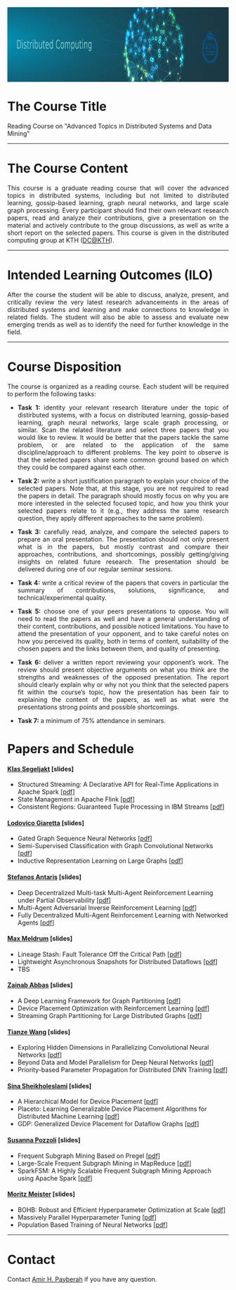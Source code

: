 <center><a href="https://dcatkth.github.io/"><img src="research.jpg" width="1400" height="170" align="center"></a></center>

# The Course Title
Reading Course on "Advanced Topics in Distributed Systems and Data Mining"

---
# The Course Content
<p align="justify">
This course is a graduate reading course that will cover the advanced topics in distributed systems, including but not limited to distributed learning, gossip-based learning, graph neural networks, and large scale graph processing. Every participant should find their own relevant research papers, read and analyze their contributions, give a presentation on the material and actively contribute to the group discussions, as well as write a short report on the selected papers. This course is given in the distributed computing group at KTH (<a href="https://dcatkth.github.io/">DC@KTH</a>).
</p>

---
# Intended Learning Outcomes (ILO)
<p align="justify">
After the course the student will be able to discuss, analyze, present, and critically review the very latest research advancements in the areas of distributed systems and learning and make connections to knowledge in related fields. The student will also be able to assess and evaluate new emerging trends as well as to identify the need for further knowledge in the field.
</p>

---
# Course Disposition
<p align="justify">
The course is organized as a reading course. Each student will be required to perform the following tasks:
<ul>
<li><p align="justify"><b>Task 1:</b> identity your relevant research literature under the topic of distirbuted systems, with a focus on distributed learning, gossip-based learning, graph neural networks, large scale graph processing, or similar. Scan the related literature and select three papers that you would like to review. It would be better that the papers tackle the same problem, or are related to the application of the same discipline/approach to different problems. The key point to observe is that the selected papers share some common ground based on which they could be compared against each other.</p></li>
<li><p align="justify"><b>Task 2:</b> write a short justification paragraph to explain your choice of the selected papers. Note that, at this stage, you are not required to read the papers in detail. The paragraph should mostly focus on why you are more interested in the selected focused topic, and how you think your selected papers relate to it (e.g., they address the same research question, they apply different approaches to the same problem).</li>
<li><p align="justify"><b>Task 3:</b> carefully read, analyze, and compare the selected papers to prepare an oral presentation. The presentation should not only present what is in the papers, but mostly contrast and compare their approaches, contributions, and shortcomings, possibly getting/giving insights on related future research. The presentation should be delivered during one of our regular seminar sessions.</li>
<li><p align="justify"><b>Task 4:</b> write a critical review of the papers that covers in particular the summary of contributions, solutions, significance, and technical/experimental quality.</li>
<li><p align="justify"><b>Task 5:</b> choose one of your peers presentations to oppose. You will need to read the papers as well and have a general understanding of their content, contributions, and possible noticed limitations. You have to attend the presentation of your opponent, and to take careful notes on how you perceived its quality, both in terms of content, suitability of the chosen papers and the links between them, and quality of presenting.</li>
<li><p align="justify"><b>Task 6:</b> deliver a written report reviewing your opponent’s work. The review should present objective arguments on what you think are the strengths and weaknesses of the opposed presentation. The report should clearly explain why or why not you think that the selected papers fit within the course’s topic, how the presentation has been fair to explaining the content of the papers, as well as what were the presentations strong points and possible shortcomings.</li>
<li><p align="justify"><b>Task 7:</b> a minimum of 75% attendance in seminars.</li>
</ul>
</p>

# Papers and Schedule
#### <a href="mailto:klasseg@kth.se">Klas Segeljakt</a> [slides]
* Structured Streaming: A Declarative API for Real-Time Applications in Apache Spark [[pdf](/papers/Structured%20Streaming:%20A%20Declarative%20API%20for%20Real-Time%20Applications%20in%20Apache%20Spark.pdf)]
* State Management in Apache Flink [[pdf](/papers/State%20Management%20in%20Apache%20Flink.pdf)]
* Consistent Regions: Guaranteed Tuple Processing in IBM Streams [[pdf](/papers/Consistent%20Regions:%20Guaranteed%20Tuple%20Processing%20in%20IBM%20Streams.pdf)]

#### <a href="mailto:lodovico@kth.se">Lodovico Giaretta</a> [slides]
* Gated Graph Sequence Neural Networks [[pdf](/papers/Gated%20Graph%20Sequence%20Neural%20Networks.pdf)]
* Semi-Supervised Classification with Graph Convolutional Networks [[pdf](/papers/Semi-Supervised%20Classification%20with%20Graph%20Convolutional%20Networks.pdf)]
* Inductive Representation Learning on Large Graphs [[pdf](/papers/Inductive%20Representation%20Learning%20on%20Large%20Graphs.pdf)]

#### <a href="mailto:antaris@kth.se">Stefanos Antaris</a> [slides]
* Deep Decentralized Multi-task Multi-Agent Reinforcement Learning under Partial Observability [[pdf](/papers/Deep%20Decentralized%20Multi-task%20Multi-Agent%20Reinforcement%20Learning%20under%20Partial%20Observability.pdf)]
* Multi-Agent Adversarial Inverse Reinforcement Learning [[pdf](/papers/Multi-Agent%20Adversarial%20Inverse%20Reinforcement%20Learning.pdf)]
* Fully Decentralized Multi-Agent Reinforcement Learning with Networked Agents [[pdf](/papers/Fully%20Decentralized%20Multi-Agent%20Reinforcement%20Learning%20with%20Networked%20Agents.pdf)]

#### <a href="mailto:mmeldrum@kth.se">Max Meldrum</a> [slides]
* Lineage Stash: Fault Tolerance Off the Critical Path [[pdf](/papers/Lineage%20Stash:%20Fault%20Tolerance%20Off%20the%20Critical%20Path.pdf)]
* Lightweight Asynchronous Snapshots for Distributed Dataflows [[pdf](/papers/Lightweight%20Asynchronous%20Snapshots%20for%20Distributed%20Dataflows.pdf)]
* TBS

#### <a href="mailto:zainabab@kth.se">Zainab Abbas</a> [slides]
* A Deep Learning Framework for Graph Partitioning [[pdf](/papers/A%20Deep%20Learning%20Framework%20for%20Graph%20Partitioning.pdf)]
* Device Placement Optimization with Reinforcement Learning [[pdf](/papers/Device%20Placement%20Optimization%20with%20Reinforcement%20Learning.pdf)]
* Streaming Graph Partitioning for Large Distributed Graphs [[pdf](/papers/Streaming%20Graph%20Partitioning%20for%20Large%20Distributed%20Graphs.pdf)]

#### <a href="mailto:tianzew@kth.se">Tianze Wang</a> [slides]
* Exploring Hidden Dimensions in Parallelizing Convolutional Neural Networks [[pdf](/papers/Exploring%20Hidden%20Dimensions%20in%20Parallelizing%20Convolutional%20Neural%20Networks.pdf)]
* Beyond Data and Model Parallelism for Deep Neural Networks [[pdf](/papers/Beyond%20Data%20and%20Model%20Parallelism%20for%20Deep%20Neural%20Networks.pdf)]
* Priority-based Parameter Propagation for Distributed DNN Training [[pdf](/papers/Priority-based%20Parameter%20Propagation%20for%20Distributed%20DNN%20Training.pdf)]

#### <a href="mailto:sinash@kth.se">Sina Sheikholeslami</a> [slides]
* A Hierarchical Model for Device Placement [[pdf](/papers/A%20Hierarchical%20Model%20for%20Device%20Placement.pdf)]
* Placeto: Learning Generalizable Device Placement Algorithms for Distributed Machine Learning [[pdf](/papers/Placeto:%20Learning%20Generalizable%20Device%20Placement%20Algorithms%20for%20Distributed%20Machine%20Learning.pdf)]
* GDP: Generalized Device Placement for Dataflow Graphs [[pdf](/papers/GDP:%20Generalized%20Device%20Placement%20for%20Dataflow%20Graphs.pdf)]
 
#### <a href="mailto:spozzoli@kth.se">Susanna Pozzoli</a> [slides]
* Frequent Subgraph Mining Based on Pregel [[pdf](/papers/Frequent%20Subgraph%20Mining%20Based%20on%20Pregel.pdf)]
* Large-Scale Frequent Subgraph Mining in MapReduce [[pdf](/papers/Large-Scale%20Frequent%20Subgraph%20Mining%20in%20MapReduce.pdf)]
* SparkFSM: A Highly Scalable Frequent Subgraph Mining Approach using Apache Spark [[pdf](/papers/SparkFSM:%20A%20Highly%20Scalable%20Frequent%20Subgraph%20Mining%20Approach%20using%20Apache%20Spark.pdf)]

#### <a href="mailto:moritz@logicalclocks.com">Moritz Meister</a> [slides]
* BOHB: Robust and Efficient Hyperparameter Optimization at Scale [[pdf](/papers/BOHB:%20Robust%20and%20Efficient%20Hyperparameter%20Optimization%20at%20Scale.pdf)]
* Massively Parallel Hyperparameter Tuning [[pdf](/papers/Massively%20Parallel%20Hyperparameter%20Tuning.pdf)]
* Population Based Training of Neural Networks [[pdf](/papers/Population%20Based%20Training%20of%20Neural%20Networks.pdf)]

---
# Contact
Contact [Amir H. Payberah](https://payberah.github.io/) if you have any question.

<!--
# Enrollment
Those who are interested in registering for this course and gaining credits, please make sure to have your name on the following list before September 30, 2019: [link](https://docs.google.com/spreadsheets/d/1dLaYwNC9rXUTi-UcTtT_07dEMjo5xVUVvZ25G1v1Pz4/edit?usp=sharing)
-->
